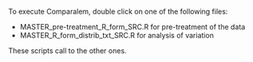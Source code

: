 To execute Comparalem, double click on one of the following files:
- MASTER_pre-treatment_R_form_SRC.R for pre-treatment of the data
- MASTER_R_form_distrib_txt_SRC.R for analysis of variation

These scripts call to the other ones.
